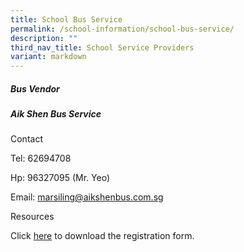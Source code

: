 ```yaml
---
title: School Bus Service
permalink: /school-information/school-bus-service/
description: ""
third_nav_title: School Service Providers
variant: markdown
---
```

##### **Bus Vendor**
##### Aik Shen Bus Service

Contact

Tel: 62694708

Hp: 96327095 (Mr. Yeo)

Email: marsiling@aikshenbus.com.sg

Resources

Click [here](https://form.gov.sg/615bbeb3d106760012df2606) to download the registration form.